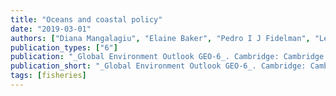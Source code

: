 ```yaml
---
title: "Oceans and coastal policy"
date: "2019-03-01"
authors: ["Diana Mangalagiu", "Elaine Baker", "Pedro I J Fidelman", "Leandra R Goncalves", "Peter Harris", "James Hollway", "Jake C Rice"]
publication_types: ["6"]
publication: "_Global Environment Outlook GEO-6_. Cambridge: Cambridge University Press, _pp. 349--372_"
publication_short: "_Global Environment Outlook GEO-6_. Cambridge: Cambridge University Press, _pp. 349--372_"
tags: [fisheries]
---
```

